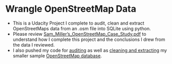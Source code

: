 # Wrangle OpenStreetMap Data
* This is a Udacity Project I complete to audit, clean and extract OpenStreetMaps data from an .osm file into SQLite 
	using python. 
* Please review [Sam_Miller’s_OpenStreetMap_Case_Study.pdf](/Sam_Miller’s_OpenStreetMap_Case_Study.pdf) to understand how I complete this project and the conclusions
	I drew from the data I reviewed. 
* I also pushed my code for [auditing](/data_audit.py) as well as [cleaning and extracting](/data_cleaning_extraction.py) my smaller sample [OpenStreetMap database](/sample.osm).

